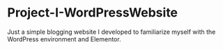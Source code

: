 # Project-I-WordPressWebsite
Just a simple blogging website I developed to familiarize myself with the WordPress environment and Elementor.
